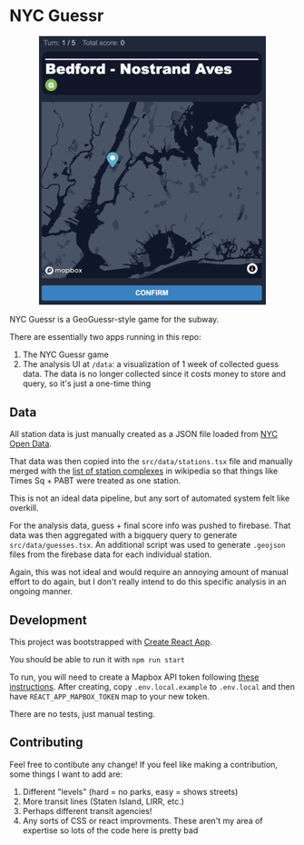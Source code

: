 # NYC Guessr

<center><img width="400px" src="public/screenshot.png"/></center>

NYC Guessr is a GeoGuessr-style game for the subway.

There are essentially two apps running in this repo:

1. The NYC Guessr game
2. The analysis UI at `/data`: a visualization of 1 week of collected guess
   data. The data is no longer collected since it costs money to store and
   query, so it's just a one-time thing

## Data

All station data is just manually created as a JSON file loaded from [NYC Open
Data](https://data.cityofnewyork.us/Transportation/Subway-Stations/arq3-7z49).

That data was then copied into the `src/data/stations.tsx` file and manually
merged with the [list of station
complexes](https://en.wikipedia.org/wiki/New_York_City_Subway_stations#Station_complexes)
in wikipedia so that things like Times Sq + PABT were treated as one station.

This is not an ideal data pipeline, but any sort of automated system felt like
overkill.

For the analysis data, guess + final score info was pushed to firebase. That
data was then aggregated with a bigquery query to generate
`src/data/guesses.tsx`. An additional script was used to generate `.geojson`
files from the firebase data for each individual station.

Again, this was not ideal and would require an annoying amount of manual effort
to do again, but I don't really intend to do this specific analysis in an
ongoing manner.

## Development

This project was bootstrapped with [Create React App](https://github.com/facebook/create-react-app).

You should be able to run it with `npm run start`

To run, you will need to create a Mapbox API token following [these
instructions](https://docs.mapbox.com/help/tutorials/get-started-tokens-api/).
After creating, copy `.env.local.example` to `.env.local` and then have `REACT_APP_MAPBOX_TOKEN` map
to your new token.

There are no tests, just manual testing.

## Contributing

Feel free to contibute any change! If you feel like making a contribution, some
things I want to add are:

1. Different "levels" (hard = no parks, easy = shows streets)
2. More transit lines (Staten Island, LIRR, etc.)
3. Perhaps different transit agencies!
4. Any sorts of CSS or react improvments. These aren't my area of expertise so
   lots of the code here is pretty bad
